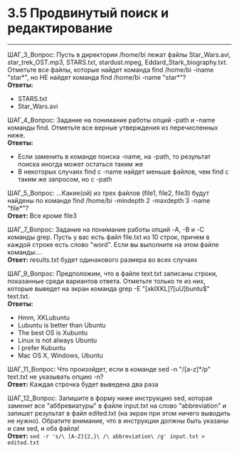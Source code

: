 # 3.5 Продвинутый поиск и редактирование
---
ШАГ_3_Вопрос: Пусть в директории /home/bi лежат файлы Star_Wars.avi, star_trek_OST.mp3, STARS.txt, stardust.mpeg, Eddard_Stark_biography.txt.
Отметьте все файлы, которые найдет команда find /home/bi -iname "star*", но НЕ найдет команда find /home/bi -name "star*"?  
**Ответы:**  
* STARS.txt
* Star_Wars.avi

ШАГ_4_Вопрос: Задание на понимание работы опций -path и -name команды find. Отметьте все верные утверждения из перечисленных ниже.  
**Ответы:**  
* Если заменить в команде поиска -name, на -path, то результат поиска иногда может остаться таким же
* В некоторых случаях find с -name найдет меньше файлов, чем find с таким же запросом, но с -path

ШАГ_5_Вопрос: ...Какие(ой) из трех файлов (file1, file2, file3) будут найдены по команде find /home/bi -mindepth 2 -maxdepth 3 -name "file*"?  
**Ответ:** Все кроме file3

ШАГ_7_Вопрос: Задание на понимание работы опций -A, -B и -C команды grep. Пусть у вас есть файл file.txt из 10 строк, причем в каждой строке есть слово "word". Если вы выполните на этом файле команды:...  
**Ответ:** results.txt будет одинакового размера во всех случаях

ШАГ_9_Вопрос: Предположим, что в файле  text.txt записаны строки, показанные среди вариантов ответа. Отметьте только те из них, которые выведет на экран команда  grep -E "[xklXKL]?[uU]buntu$" text.txt.  
**Ответы:** 
* Hmm, XKLubuntu
* Lubuntu is better than Ubuntu
* The best OS is Xubuntu
* Linux is not always Ubuntu
* I prefer Kubuntu
* Mac OS X, Windows, Ubuntu

ШАГ_11_Вопрос: Что произойдет, если в команде sed -n "/[a-z]*/p" text.txt не указывать опцию -n?  
**Ответ:** Каждая строчка будет выведена два раза

ШАГ_12_Вопрос: Запишите в форму ниже инструкцию sed, которая заменит все "аббревиатуры" в файле input.txt на слово "abbreviation" и запишет результат в файл edited.txt (на экран при этом ничего выводить не нужно). Обратите внимание, что в инструкции должны быть указаны и сам sed, и оба файла!  
**Ответ:** `sed -r 's/\ [A-Z]{2,}\ /\ abbreviation\ /g' input.txt > edited.txt`